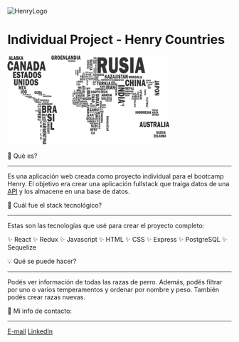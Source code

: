 ![HenryLogo](https://d31uz8lwfmyn8g.cloudfront.net/Assets/logo-henry-white-lg.png)

# Individual Project - Henry Countries

<p align="left">
  <img height="200" src="./countries.png" />
</p>

🤔 Qué es?

<hr>

Es una aplicación web creada como proyecto individual para el bootcamp Henry. El objetivo era crear una aplicación fullstack que traiga datos de una [API](https://restcountries.com/v3.1/all) y los almacene en una base de datos.

🧱 Cuál fue el stack tecnológico?

<hr>

Estas son las tecnologías que usé para crear el proyecto completo:

✨ React
✨ Redux
✨ Javascript
✨ HTML
✨ CSS
✨ Express
✨ PostgreSQL
✨ Sequelize

💡 Qué se puede hacer?
<hr>

Podés ver información de todas las razas de perro. Además, podés filtrar por uno o varios temperamentos y ordenar por nombre y peso. También podés crear razas nuevas.

💬 Mi info de contacto:
<hr>

[E-mail](luciadanielaradwanski@gmail.com)
[LinkedIn](https://www.linkedin.com/in/lradw/)
